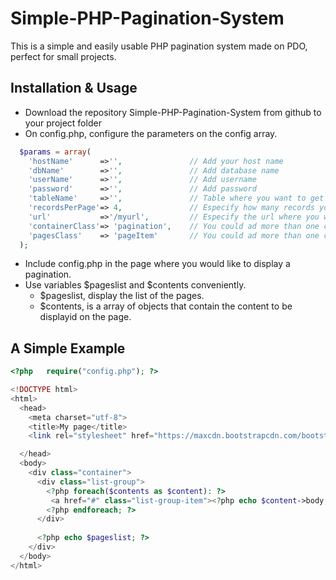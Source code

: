 # Simple-PHP-Pagination-System
This is a simple and easily usable PHP pagination system made on PDO, perfect for small projects.


## Installation & Usage

- Download the repository Simple-PHP-Pagination-System from github to your project folder
- On config.php, configure the parameters on the config array.
```php
  $params = array(
    'hostName'      =>'',               // Add your host name
    'dbName'        =>'',               // Add database name
    'userName'      =>'',               // Add username
    'password'      =>'',               // Add password
    'tableName'     =>'',               // Table where you want to get the content from
    'recordsPerPage'=> 4,               // Especify how many records you want per page
    'url'           =>'/myurl',         // Especify the url where you want to display the data
    'containerClass'=> 'pagination',    // You could ad more than one class separated by space
    'pagesClass'    => 'pageItem'       // You could ad more than one class separated by space
  );

```
- Include config.php in the page where you would like to display a pagination.
- Use variables $pageslist and $contents conveniently.
  - $pageslist, display the list of the pages. 
  - $contents, is a array of objects that contain the content to be displayid on the page.

## A Simple Example

```php
<?php   require("config.php"); ?>

<!DOCTYPE html>
<html>
  <head>
    <meta charset="utf-8">
    <title>My page</title>
    <link rel="stylesheet" href="https://maxcdn.bootstrapcdn.com/bootstrap/3.3.7/css/bootstrap.min.css">

  </head>
  <body>
    <div class="container">
      <div class="list-group">
        <?php foreach($contents as $content): ?>
         <a href="#" class="list-group-item"><?php echo $content->body; ?></a>
        <?php endforeach; ?>
      </div>
      
      <?php echo $pageslist; ?>
    </div>
  </body>
</html>


```
